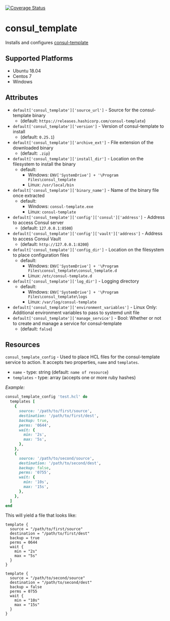 [![Coverage Status](https://coveralls.io/repos/github/ashley-abbott/consul_template/badge.svg?branch=main)](https://coveralls.io/github/ashley-abbott/consul_template?branch=main)

# consul_template

 Installs and configures [consul-template](https://github.com/hashicorp/consul-template)

## Supported Platforms

- Ubuntu 18.04
- Centos 7
- Windows

## Attributes

- `default['consul_template']['source_url']` - Source for the consul-template binary
  - (default: `https://releases.hashicorp.com/consul-template`)
- `default['consul_template']['version']` - Version of consul-template to install
  - (default: `0.25.1`)
- `default['consul_template']['archive_ext']` - File extension of the downloaded binary
  - (default: `.zip`)
- `default['consul_template']['install_dir']` - Location on the filesystem to install the binary
  - default:
    - Windows: `ENV['SystemDrive'] + '\Program Files\consul_template`
    - Linux: `/usr/local/bin`
- `default['consul_template']['binary_name']` - Name of the binary file once extracted
  - default:
    - Windows: `consul-template.exe`
    - Linux: `consul-template`
- `default['consul_template']['config']['consul']['address']` - Address to access Consul server
  - (default: `127.0.0.1:8500`)
- `default['consul_template']['config']['vault']['address']` - Address to access Consul Vault
  - (default: `http://127.0.0.1:8200`)
- `default['consul_template']['config_dir']` - Location on the filesystem to place configuration files
  - default:
    - Windows: `ENV['SystemDrive'] + '\Program Files\consul_template\consul_template.d`
    - Linux: `/etc/consul-template.d`
- `default['consul_template']['log_dir']` - Logging directory
  - default:
    - Windows: `ENV['SystemDrive'] + '\Program Files\consul_template\logs`
    - Linux: `/var/log/consul-template`
- `default['consul_template']['environment_variables']` - Linux Only: Additional environment variables to pass to systemd unit file
- `default['consul_template']['manage_service']` - Bool: Whether or not to create and manage a service for consul-template
  - (default: `false`)

## Resources

`consul_template_config` - Used to place HCL files for the consul-template service to action. It accepts two properties, `name` and `templates`.

- `name` - type: string (default: `name of resource`)
- `templates` - type: array (accepts one or more ruby hashes)

*Example:*

```ruby
consul_template_config 'test.hcl' do
  templates [
    {
      source: '/path/to/first/source',
      destination: '/path/to/first/dest',
      backup: true,
      perms: '0644',
      wait: {
        min: '2s',
        max: '5s',
      },
    },
    {
      source: '/path/to/second/source',
      destination: '/path/to/second/dest',
      backup: false,
      perms: '0755',
      wait: {
        min: '10s',
        max: '15s',
      },
    },
  ]
end
```

This will yield a file that looks like:

```text
template {
  source = "/path/to/first/source" 
  destination = "/path/to/first/dest" 
  backup = true 
  perms = 0644 
  wait {
    min = "2s"
    max = "5s"
  } 
}

template {
  source = "/path/to/second/source" 
  destination = "/path/to/second/dest" 
  backup = false 
  perms = 0755 
  wait {
    min = "10s"
    max = "15s"
  } 
}
```
